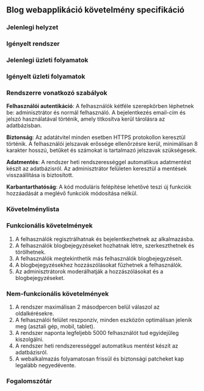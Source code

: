 
## Blog webapplikáció követelmény specifikáció
### Jelenlegi helyzet


### Igényelt rendszer


### Jelenlegi üzleti folyamatok


### Igényelt üzleti folyamatok


### Rendszerre vonatkozó szabályok
**Felhasználói autentikáció**: A felhasználók kétféle szerepkörben léphetnek be: adminisztrátor és normál felhasználó. A bejelentkezés email-cím és jelszó használatával történik, amely titkosítva kerül tárolásra az adatbázisban. 

**Biztonság**: Az adatátvitel minden esetben HTTPS protokollon keresztül történik. A felhasználói jelszavak erőssége ellenőrzésre kerül, minimálisan 8 karakter hosszú, betűket és számokat is tartalmazó jelszavak szükségesek.

**Adatmentés**: A rendszer heti rendszerességgel automatikus adatmentést készít az adatbázisról. Az adminisztrátor felületen keresztül a mentések visszaállítása is biztosított.
   
**Karbantarthatóság**: A kód moduláris felépítése lehetővé teszi új funkciók hozzáadását a meglévő funkciók módosítása nélkül.

### Követelménylista

### Funkcionális követelmények
1. A felhasználók regisztrálhatnak és bejelentkezhetnek az alkalmazásba.
2. A felhasználók blogbejegyzéseket hozhatnak létre, szerkeszthetnek és törölhetnek.
3. A felhasználók megtekinthetik más felhasználók blogbejegyzéseit.
4. A blogbejegyzésekhez hozzászólásokat fűzhetnek a felhasználók.
5. Az adminisztrátorok moderálhatják a hozzászólásokat és a blogbejegyzéseket.

### Nem-funkcionális követelmények
1. A rendszer maximálisan 2 másodpercen belül válaszol az oldalkérésekre.
2. A felhasználói felület reszponzív, minden eszközön optimálisan jelenik meg (asztali gép, mobil, tablet).
3. A rendszer naponta legfeljebb 5000 felhasználót tud egyidejűleg kiszolgálni.
4. A rendszer heti rendszerességgel automatikus mentést készít az adatbázisról.
5. A webalkalmazás folyamatosan frissül és biztonsági patcheket kap legalább negyedévente.

### Fogalomszótár